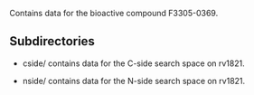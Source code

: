 Contains data for the bioactive compound F3305-0369.

## Subdirectories

- cside/ contains data for the C-side search space on rv1821.

- nside/ contains data for the N-side search space on rv1821.

